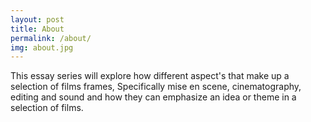 ```yaml
---
layout: post
title: About
permalink: /about/
img: about.jpg
---
```

This essay series will explore how different aspect's that make up a selection of films frames, Specifically mise en scene, cinematography, editing and sound and how they can emphasize an idea or theme in a selection of films. 